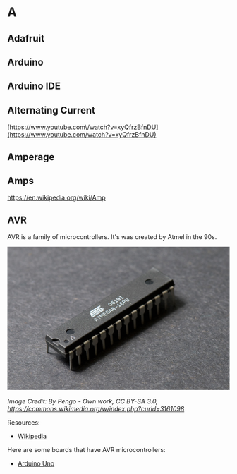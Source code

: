 # A

## Adafruit

## Arduino

## Arduino IDE

## Alternating Current

[https:\/\/www.youtube.com\/watch?v=xyQfrzBfnDU](https://www.youtube.com/watch?v=xyQfrzBfnDU)

## **Amperage**

## Amps

[https:\/\/en.wikipedia.org\/wiki\/Amp](https://en.wikipedia.org/wiki/Amp)

## AVR

AVR is a family of microcontrollers. It's was created by Atmel in the 90s. 

![](/assets/ATmega8_01_Pengo.jpg)

_Image Credit: By Pengo - Own work, CC BY-SA 3.0, https://commons.wikimedia.org/w/index.php?curid=3161098_

Resources:

* [Wikipedia](https://en.wikipedia.org/wiki/Atmel_AVR)

Here are some boards that have AVR microcontrollers:

* [Arduino Uno](https://www.arduino.cc/en/Main/ArduinoBoardUno)

### 



